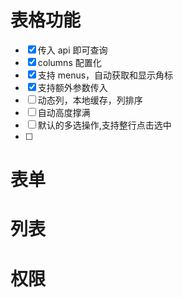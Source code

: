 # 表格功能

- [x] 传入 api 即可查询
- [x] columns 配置化
- [x] 支持 menus，自动获取和显示角标
- [x] 支持额外参数传入
- [ ] 动态列，本地缓存，列排序
- [ ] 自动高度撑满
- [ ] 默认的多选操作,支持整行点击选中
- [ ]

# 表单

# 列表

# 权限
